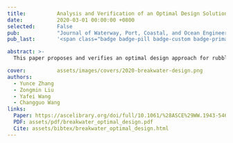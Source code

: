 ```yaml
---
title:          Analysis and Verification of an Optimal Design Solution for Rubble Mound Breakwaters Considering Interactions of Failure Modes
date:           2020-03-01 00:00:00 +0800
selected:       False
pub:            "Journal of Waterway, Port, Coastal, and Ocean Engineering, 2020, 146(2), 04020001"
pub_last:       '<span class="badge badge-pill badge-custom badge-primary">Journal</span>'

abstract: >-
  This paper proposes and verifies an optimal design approach for rubble mound breakwaters by accounting for the interactions of multiple failure modes, including overtopping, armor instability, and crown wall sliding. The model integrates construction and repair costs, with an auxiliary coefficient to quantify the impact of each failure mode on overall reliability and cost.

cover:          assets/images/covers/2020-breakwater-design.png
authors:
  - Yunce Zhang
  - Zongmin Liu
  - Yafei Wang
  - Changguo Wang
links:
  Paper: https://ascelibrary.org/doi/full/10.1061/%28ASCE%29WW.1943-5460.0000544
  PDF: assets/pdf/breakwater_optimal_design.pdf
  Cite: assets/bibtex/breakwater_optimal_design.html
---
```

